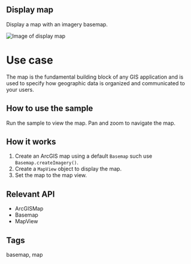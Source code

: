 ## Display map

Display a map with an imagery basemap.

![Image of display map](DisplayMap.png)

# Use case

The map is the fundamental building block of any GIS application and is used to specify how geographic data is organized and communicated to your users.

## How to use the sample

Run the sample to view the map. Pan and zoom to navigate the map.

## How it works

1. Create an ArcGIS map using a default `Basemap` such use `Basemap.createImagery()`.
2. Create a `MapView` object to display the map.
3. Set the map to the map view.

## Relevant API

* ArcGISMap
* Basemap
* MapView

## Tags

basemap, map
